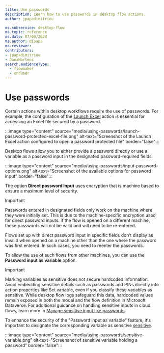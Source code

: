 ```yaml
---
title: Use passwords
description: Learn how to use passwords in desktop flow actions.
author: jpapadimitriou

ms.subservice: desktop-flow
ms.topic: reference
ms.date: 07/09/2024
ms.author: dipapa
ms.reviewer: 
contributors:
- jpapadimitriou
- DanaMartens
search.audienceType: 
  - flowmaker
  - enduser
---
```


# Use passwords

Certain actions within desktop workflows require the use of passwords. For example, the configuration of the [Launch Excel](../actions-reference/excel.md#launchexcel) action is essential for accessing an Excel file secured by a password.

:::image type="content" source="media/using-passwords/launch-password-protected-excel-file.png" alt-text="Screenshot of the Launch Excel action configured to open a password protected file" border="false":::

Desktop flows allow you to either provide a password directly or use a variable as a password input in the designated password-required fields.

:::image type="content" source="media/using-passwords/input-password-options.png" alt-text="Screenshot of the available options for password input" border="false":::

The option **Direct password input** uses encryption that is machine based to ensure a maximum level of security.

> [!IMPORTANT]
> Passwords entered in designated fields only work on the machine where they were initially set. This is due to the machine-specific encryption used for direct password inputs. If the flow is opened on a different machine, these passwords will not be valid and will need to be re-entered.

Flows set up with direct password input in specific fields don't display as invalid when opened on a machine other than the one where the password was first entered. In such cases, you need to reenter the passwords.

To allow the use of such flows from other machines, you can use the **Password input as variable** option.

> [!IMPORTANT]
> Marking variables as sensitive does not secure hardcoded information. Avoid embedding sensitive details such as passwords and PINs directly into action properties like Set variable, even if you classify these variables as sensitive. While desktop flow logs safeguard this data, hardcoded values remain exposed in both the modal and the flow definition in Microsoft Dataverse. For additional guidance on handling sensitive inputs in cloud flows, learn more in [Manage sensitive input like passwords](../../how-tos-use-sensitive-input.md).

To enhance the security of the "Password input as variable" feature, it's important to designate the corresponding variable as sensitive [sensitive](../manage-variables.md#sensitive-variables).

:::image type="content" source="media/using-passwords/sensitive-variable.png" alt-text="Screenshot of sensitive variable holding a password" border="false":::
